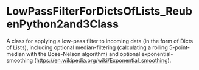 # LowPassFilterForDictsOfLists_ReubenPython2and3Class
A class for applying a low-pass filter to incoming data (in the form of Dicts of Lists), including optional median-filtering (calculating a rolling 5-point-median with the Bose-Nelson algorithm) and  optional exponential-smoothing (https://en.wikipedia.org/wiki/Exponential_smoothing). 
